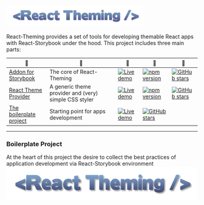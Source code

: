 
[![React-Theming](doc/logo-small.png)](https://github.com/sm-react/react-theming)

React-Theming provides a set of tools for developing themable React apps with React-Storybook under the hood. This project includes three main parts:

 :small_red_triangle_down: | :small_red_triangle_down:  |  :small_red_triangle_down:  | :small_red_triangle_down:  |  :small_red_triangle_down:  
------ | ----- | ------ | ---- | ----
[Addon for Storybook](https://github.com/sm-react/storybook-addon-material-ui) | The core of React-Theming | [![Live demo](https://img.shields.io/badge/Live%20Demo-%20Storybook-brightgreen.svg)](https://sm-react.github.io/storybook-addon-material-ui) | [![npm version](https://badge.fury.io/js/storybook-addon-material-ui.svg)](https://badge.fury.io/js/storybook-addon-material-ui) | [![GitHub stars](https://img.shields.io/github/stars/sm-react/storybook-addon-material-ui.svg?style=social&label=Star)](https://github.com/sm-react/storybook-addon-material-ui)
[React Theme Provider](https://github.com/sm-react/react-theme-provider) | A generic theme provider and (very) simple CSS styler | [![Live demo](https://img.shields.io/badge/Live%20Demo-%20Storybook-brightgreen.svg)](https://sm-react.github.io/react-theme-provider) | [![npm version](https://badge.fury.io/js/react-theme-provider.svg)](https://badge.fury.io/js/react-theme-provider)  |  [![GitHub stars](https://img.shields.io/github/stars/sm-react/react-theme-provider.svg?style=social&label=Star)](https://github.com/sm-react/react-theme-provider)
[The boilerplate project](https://github.com/sm-react/react-theme-provider) | Starting point for apps development | [![Live demo](https://img.shields.io/badge/Live%20Demo-%20Storybook-brightgreen.svg)](https://sm-react.github.io/react-theming) | [![GitHub stars](https://img.shields.io/github/stars/sm-react/react-theming.svg?style=social&label=Star)](https://github.com/sm-react/react-theming)

---

### Boilerplate Project

At the heart of this project the desire to collect the best practices of application development via React-Storybook environment
[<img src="doc/logoReact-theming.png" align="left" class="logo" height="88" width="550"/>](https://github.com/sm-react/react-theming)
